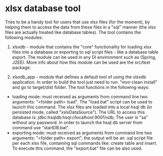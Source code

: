 # xlsx database tool
Tries to be a handy tool for users that use xlsx files (for the moment), by helping them to access the data from these files in a "sql" manner (the xlsx files are actually treated like database tables). 
The tool contains the following modules: 

1. xlsxdb - module that contains the "core" functionality for loading xlsx files into a database or exporting to sql script files - like a database table export. The module can be used in any DI environment such as (Spring, J2EE). More info about how this module can be used are the src/test package.

2. xlsxdb_app - module that defines a default tool of using the xlsxdb application.  In order to build the tool just need to run: "mvn clean install" and go to target/dist folder. 
The tool functions in the following ways:
 - loading mode: must received as arguments from command line two arguments: "\<folder path\> load". The "load.bat" script can be used to launch this command.
 The xlsx files are loaded into a local hsql db (in persisted mode, called "xslxDataSource"). The URL to access this database is: jdbc:hsqldb:hsql://localhost:9001/xdb; The user is "sa" without any password. In order to launch the hsql db server from command use "startDB.bat".
 - exporting mode: must received as arguments from command line two arguments: "\<folder path\> export", the output will be an .sql script file per each xlsx file, containing sql commands like: create table and insert. To execute this command, the "export.bat" file can be also used.
